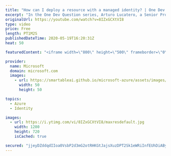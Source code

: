 ```yaml
---
title: "How can I deploy a resource with a managed identity? | One Dev Question: Arturo Lucatero"
excerpt: "In the One Dev Question series, Arturo Lucatero, a Senior Program Manager working on managed identities for Azure resources, explains how to deploy a resource that contains a managed identity.    For more information, visit: https://docs.microsoft.com/azure/active-directory/managed-identities-azure-resources/overview"
originalUrl: https://youtube.com/watch?v=8IZxGCXtVI8
type: video
price: Free
length: PT1M2S
publishedDateTime: 2020-05-19T16:20:31Z
heat: 50

featuredContent: "<iframe width=\"800\" height=\"500\" frameborder=\"0\" src=\"https://www.youtube.com/embed/8IZxGCXtVI8\" allow=\"accelerometer; autoplay; encrypted-media; gyroscope; picture-in-picture\" allowfullscreen></iframe>"

provider:
  name: Microsoft
  domain: microsoft.com
  images:
    - url: https://smartableai.github.io/microsoft-azure/assets/images/organizations/microsoft.com-50x50.jpg
      width: 50
      height: 50

topics:
  - Azure
  - Identity

images:
  - url: https://i.ytimg.com/vi/8IZxGCXtVI8/maxresdefault.jpg
    width: 1280
    height: 720
    isCached: true

secured: "jjeyDZddqdIIoa0VsbP2d3mG2otRHKGtJajsXuzDPT2Sk1eWRiInfEUhDiAByW6jW34QiWrGNazGoTNiqR0ImTRQOAgQ2BAnfosVqpc6nzOcPXmpL8GBoa7LQOWYU+4gl/Qnn2TIxxqt7eZKbjpO/cakcWNZ/6Yav2kfAu93bSw+Ku0NIFql4Lztuc+HyhJLyKW/VzA6kdLcIegBJxK+6bOjFDxMEBIYxLmt0zJalvvJa8GGZG3x+8DOKNV0EPFI7OBNix2ylX7H3JHu46ipvI7ssCrDStTULjWshcJV2lUxxcieAuMd4ei/VgN/vm/qX6aY/u96L0U2EQCEIJIhnZ1CPuc38ovtN/ZzcC/LdSQvm9Wjo3FuHcI+894SBJVbeRBLWW19Evho46fAQAzubL1GZbd6yibMHRYs245qhS4=;5mSoLUJ+sRXyBY7omsy/6A=="
---
```


